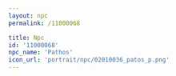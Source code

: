 ```yaml
---
layout: npc
permalink: /11000068

title: Npc
id: '11000068'
npc_name: 'Pathos'
icon_url: 'portrait/npc/02010036_patos_p.png'
---
```

